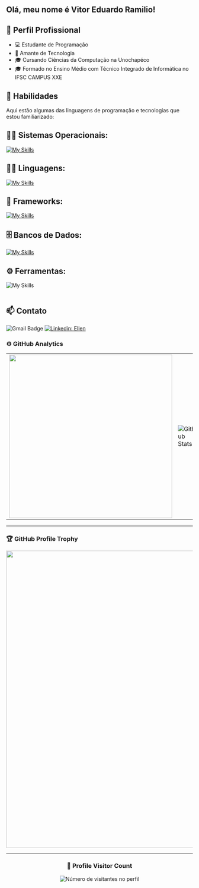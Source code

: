 ## Olá, meu nome é Vitor Eduardo Ramilio!


## 💼 Perfil Profissional

- 💻 Estudante de Programação
- 🌱 Amante de Tecnologia
- 🎓 Cursando Ciências da Computação na Unochapéco
- 🎓 Formado no Ensino Médio com Técnico Integrado de Informática no IFSC CAMPUS XXE

## 🚀 Habilidades

Aqui estão algumas das linguagens de programação e tecnologias que estou familiarizado:

## 👨‍💻 Sistemas Operacionais: 
[![My Skills](https://skillicons.dev/icons?i=linux,windows)](https://skillicons.dev)

## 👨‍💻 Linguagens: 
[![My Skills](https://skillicons.dev/icons?i=python,javascript,html,css)](https://skillicons.dev)

## 🧰 Frameworks: 
[![My Skills](https://skillicons.dev/icons?i=django)](https://skillicons.dev)

## 🗄️ Bancos de Dados: 
[![My Skills](https://skillicons.dev/icons?i=mysql,mongo)](https://skillicons.dev)
## ⚙️ Ferramentas:
![My Skills](https://skillicons.dev/icons?i=git,github,vscode)<br><br>

## 📫 Contato

![Gmail Badge](https://img.shields.io/badge/-vitor.eduardo2135@gmail.com-006bed?style=flat-square&logo=Gmail&logoColor=white&link=mailto:vitor.eduardo2135@gmail.com)
[![Linkedin: Ellen](https://img.shields.io/badge/-VitorEduardoRamilio-blue?style=flat-square&logo=Linkedin&logoColor=white&link=https://www.linkedin.com/in/vitor-eduardo-ramilio-18323a266/)](https://www.linkedin.com/in/vitor-eduardo-ramilio-18323a266/)

### ⚙️ GitHub Analytics

<table>
  <tr>
    <td>
      <div>
        <a href="https://github.com/mercur21">
        <img align="center" src="https://github-readme-stats.vercel.app/api?username=mercur21&show_icons=true&theme=synthwave" width="440"/>
</a>
    </td>
    <td>
      <img
        align="left"
        src="https://github-readme-stats.vercel.app/api/top-langs/?username=mercur21&theme=dark&hide_border=false&include_all_commits=true&count_private=true&layout=compact"
        alt="Github Stats"
      />
    </td>
    <td>
      <br />
      <img
        align="left"
        src="https://github-readme-streak-stats.herokuapp.com/?user=mercur21&theme=dark&hide_border=false"
        alt="Github Stats"
      />
    </td>
  </tr>
</table>

--- 

### 🏆 GitHub Profile Trophy

<p align="center">
  <a
    href="https://github.com/ryo-ma/github-profile-trophy"
    title="repositório de troféus"
  >
    <img
      width="800"
      src="https://github-profile-trophy.vercel.app/?username=mercur21&column=8&theme=darkhub&no-frame=true&no-bg=true"
    />
  </a>
</p>

---

<div align="center">
  <h3><b>📍 Profile Visitor Count</b></h3>
</div>

<p align="center">
  <img
    src="https://profile-counter.glitch.me/mercur21/count.svg"
    alt="Número de visitantes no perfil"
  />
</p>
